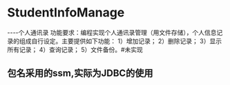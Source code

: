 # StudentInfoManage
----个人通讯录
功能要求：编程实现个人通讯录管理（用文件存储），个人信息记录的组成自行设定。主要提供如下功能：
1）增加记录；
2）删除记录；
3）显示所有记录；
4）查询记录；
5）文件备份。#未实现

## 包名采用的ssm,实际为JDBC的使用

